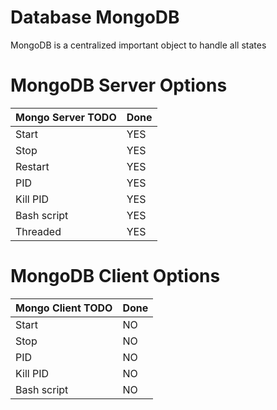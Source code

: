 # Database MongoDB

MongoDB is a centralized important object to handle all states

# MongoDB Server Options

Mongo Server TODO | Done
--------------------- | ------------------
Start | YES
Stop | YES
Restart | YES
PID | YES
Kill PID | YES
Bash script | YES
Threaded | YES

# MongoDB Client Options

Mongo Client TODO | Done
--------------------- | ------------------
Start | NO
Stop | NO
PID | NO
Kill PID | NO
Bash script | NO

